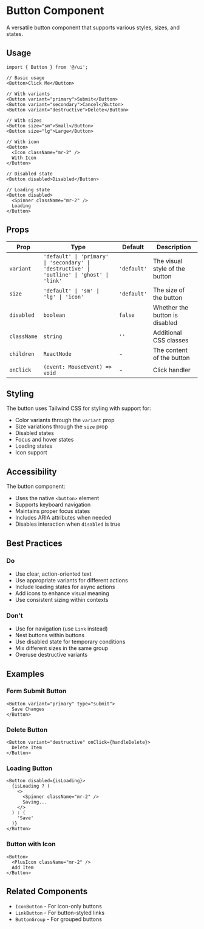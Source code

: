 # Button Component

A versatile button component that supports various styles, sizes, and states.

## Usage

```tsx
import { Button } from '@/ui';

// Basic usage
<Button>Click Me</Button>

// With variants
<Button variant="primary">Submit</Button>
<Button variant="secondary">Cancel</Button>
<Button variant="destructive">Delete</Button>

// With sizes
<Button size="sm">Small</Button>
<Button size="lg">Large</Button>

// With icon
<Button>
  <Icon className="mr-2" />
  With Icon
</Button>

// Disabled state
<Button disabled>Disabled</Button>

// Loading state
<Button disabled>
  <Spinner className="mr-2" />
  Loading
</Button>
```

## Props

| Prop | Type | Default | Description |
|------|------|---------|-------------|
| `variant` | `'default' \| 'primary' \| 'secondary' \| 'destructive' \| 'outline' \| 'ghost' \| 'link'` | `'default'` | The visual style of the button |
| `size` | `'default' \| 'sm' \| 'lg' \| 'icon'` | `'default'` | The size of the button |
| `disabled` | `boolean` | `false` | Whether the button is disabled |
| `className` | `string` | `''` | Additional CSS classes |
| `children` | `ReactNode` | - | The content of the button |
| `onClick` | `(event: MouseEvent) => void` | - | Click handler |

## Styling

The button uses Tailwind CSS for styling with support for:
- Color variants through the `variant` prop
- Size variations through the `size` prop
- Disabled states
- Focus and hover states
- Loading states
- Icon support

## Accessibility

The button component:
- Uses the native `<button>` element
- Supports keyboard navigation
- Maintains proper focus states
- Includes ARIA attributes when needed
- Disables interaction when `disabled` is true

## Best Practices

### Do
- Use clear, action-oriented text
- Use appropriate variants for different actions
- Include loading states for async actions
- Add icons to enhance visual meaning
- Use consistent sizing within contexts

### Don't
- Use for navigation (use `Link` instead)
- Nest buttons within buttons
- Use disabled state for temporary conditions
- Mix different sizes in the same group
- Overuse destructive variants

## Examples

### Form Submit Button
```tsx
<Button variant="primary" type="submit">
  Save Changes
</Button>
```

### Delete Button
```tsx
<Button variant="destructive" onClick={handleDelete}>
  Delete Item
</Button>
```

### Loading Button
```tsx
<Button disabled={isLoading}>
  {isLoading ? (
    <>
      <Spinner className="mr-2" />
      Saving...
    </>
  ) : (
    'Save'
  )}
</Button>
```

### Button with Icon
```tsx
<Button>
  <PlusIcon className="mr-2" />
  Add Item
</Button>
```

## Related Components
- `IconButton` - For icon-only buttons
- `LinkButton` - For button-styled links
- `ButtonGroup` - For grouped buttons 